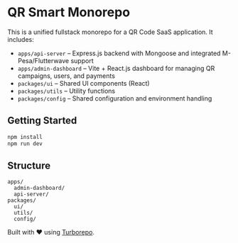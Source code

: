 # QR Smart Monorepo

This is a unified fullstack monorepo for a QR Code SaaS application. It includes:

- `apps/api-server` – Express.js backend with Mongoose and integrated M-Pesa/Flutterwave support
- `apps/admin-dashboard` – Vite + React.js dashboard for managing QR campaigns, users, and payments
- `packages/ui` – Shared UI components (React)
- `packages/utils` – Utility functions
- `packages/config` – Shared configuration and environment handling

## Getting Started

```bash
npm install
npm run dev
```

## Structure

```plaintext
apps/
  admin-dashboard/
  api-server/
packages/
  ui/
  utils/
  config/
```

Built with ❤️ using [Turborepo](https://turbo.build/).
